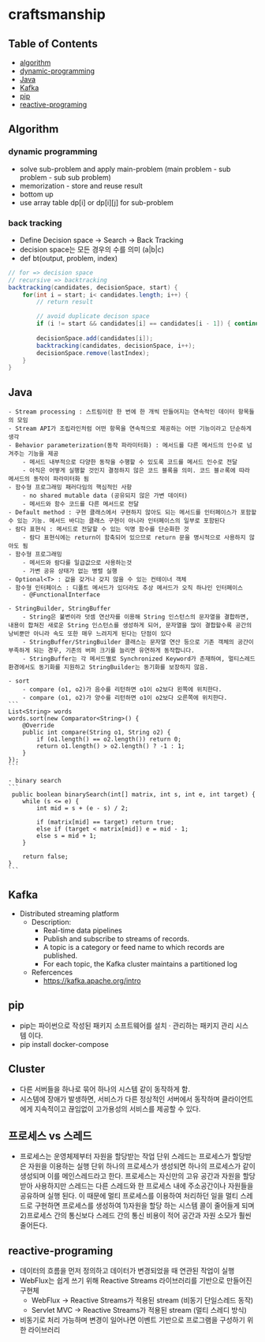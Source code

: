 # craftsmanship

## Table of Contents

- [algorithm](#algorithm)
- [dynamic-programming](#dynamic-programming)
- [Java](#java)
- [Kafka](#kafka)
- [pip](#pip)
- [reactive-programing](#reactive-programing)

## Algorithm

### dynamic programming
- solve sub-problem and apply main-problem (main problem - sub problem - sub sub problem)
- memorization - store and reuse result 
- bottom up
- use array table dp[i] or dp[i][j] for sub-problem

### back tracking
- Define Decision space -> Search -> Back Tracking
- decision space는 모든 경우의 수를 의미 (a|b|c)
- def bt(output, problem, index)
```java //
// for => decision space
// recursive => backtracking
backtracking(candidates, decisionSpace, start) {
    for(int i = start; i< candidates.length; i++) {
        // return result

        // avoid duplicate decison space
        if (i != start && candidates[i] == candidates[i - 1]) { continue; }
        
        decisionSpace.add(candidates[i]);
        backtracking(candidates, decisionSpace, i++);
        decisionSpace.remove(lastIndex);
    }
}
```


## Java
    - Stream processing : 스트림이란 한 번에 한 개씩 만들어지는 연속적인 데이터 항목들의 모임
    - Stream API가 조립라인처럼 어떤 항목을 연속적으로 제공하는 어떤 기능이라고 단순하게 생각
    - Behavior parameterization(동작 파라미터화) : 메서드를 다른 메서드의 인수로 넘겨주는 기능을 제공
        - 메서드 내부적으로 다양한 동작을 수행할 수 있도록 코드를 메서드 인수로 전달
        - 아직은 어떻게 실행할 것인지 결정하지 않은 코드 블록을 의미. 코드 블ㄹ록에 따라 메서드의 동작이 파라미터화 됨
    - 함수형 프로그래밍 패러다임의 핵심적인 사항
        - no shared mutable data (공유되지 않은 가변 데이터)
        - 메서드와 함수 코드를 다른 메서드로 전달
    - Default method : 구현 클래스에서 구현하지 않아도 되는 메서드를 인터페이스가 포함할 수 있는 기능. 메서드 바디는 클래스 구현이 아니라 인터페이스의 일부로 포함된다
    - 람다 표현식 : 메서드로 전달할 수 있는 익명 함수를 단순화한 것
        - 람다 표현식에는 return이 함축되어 있으므로 return 문을 명시적으로 사용하지 않아도 됨
    - 함수형 프로그래밍
        - 메서드와 람다를 일급값으로 사용하는것
        - 가변 공유 상태가 없는 병렬 실행
    - Optional<T> : 값을 갖거나 갖지 않을 수 있는 컨테이너 객체
    - 함수형 인터페이스 : 디폴트 메서드가 있더라도 추상 메서드가 오직 하나인 인터페이스
        - @FunctionalInterface

    - StringBuilder, StringBuffer
        - String은 불변이라 덧셈 연산자를 이용해 String 인스턴스의 문자열을 결합하면, 내용이 합쳐진 새로운 String 인스턴스를 생성하게 되어, 문자열을 많이 결합할수록 공간의 낭비뿐만 아니라 속도 또한 매우 느려지게 된다는 단점이 있다
        - StringBuffer/StringBuilder 클래스는 문자열 연산 등으로 기존 객체의 공간이 부족하게 되는 경우, 기존의 버퍼 크기를 늘리면 유연하게 동작합니다.
        - StringBuffer는 각 메서드별로 Synchronized Keyword가 존재하여, 멀티스레드 환경에서도 동기화를 지원하고 StringBuilder는 동기화를 보장하지 않음.

    - sort
        - compare (o1, o2)가 음수를 리턴하면 o1이 o2보다 왼쪽에 위치한다.
        - compare (o1, o2)가 양수를 리턴하면 o1이 o2보다 오른쪽에 위치한다.
    ```
    List<String> words
    words.sort(new Comparator<String>() {
        @Override
        public int compare(String o1, String o2) {
            if (o1.length() == o2.length()) return 0;
            return o1.length() > o2.length() ? -1 : 1;
        }
    });
    ```

    - binary search
    ```
     public boolean binarySearch(int[] matrix, int s, int e, int target) {
        while (s <= e) {
            int mid = s + (e - s) / 2;

            if (matrix[mid] == target) return true;
            else if (target < matrix[mid]) e = mid - 1;
            else s = mid + 1;
        }

        return false;
    }
    ```



        


## Kafka
- Distributed streaming platform
    - Description:
        - Real-time data pipelines
        - Publish and subscribe to streams of records.
        - A topic is a category or feed name to which records are published.
        - For each topic, the Kafka cluster maintains a partitioned log
    - Refercences
        - https://kafka.apache.org/intro

## pip
- pip는 파이썬으로 작성된 패키지 소프트웨어를 설치 · 관리하는 패키지 관리 시스템 이다. 
- pip install docker-compose


## Cluster
- 다른 서버들을 하나로 묶어 하나의 시스템 같이 동작하게 함.
- 시스템에 장애가 발생하면, 서비스가 다른 정상적인 서버에서 동작하며 클라이언트에게 지속적이고 끊임없이 고가용성의 서비스를 제공할 수 있다.


## 프로세스 vs 스레드
- 프로세스는 운영체제부터 자원을 할당받는 작업 단위
스레드는 프로세스가 할당받은 자원을 이용하는 실행 단위
하나의 프로세스가 생성되면 하나의 프로세스가 같이 생성되며 이를 메인스레드라고 한다.
프로세스는 자신만의 고유 공간과 자원을 할당 받아 사용하지만 스레드는 다른 스레드와 한 프로세스 내에 주소공간이나 자원들을 공유하며 실행 된다.
이 때문에 멀티 프로세스를 이용하여 처리하던 일을 멀티 스레드로 구현하면 프로세스를 생성하여 1)자원을 할당 하는 시스템 콜이 줄어들게 되며 2)프로세스 간의 통신보다 스레드 간의 통신 비용이 적어 공간과 자원 소모가 훨씬 줄어든다.

## reactive-programing
- 데이터의 흐름을 먼저 정의하고 데이터가 변경되었을 때 연관된 작업이 실행
- WebFlux는 쉽게 쓰기 위해 Reactive Streams 라이브러리를 기반으로 만들어진 구현체
    - WebFlux -> Reactive Streams가 적용된 stream (비동기 단일스레드 동작)
    - Servlet MVC -> Reactive Streams가 적용된 stream (멀티 스레디 방식)
- 비동기로 처리 가능하며 변경이 일어나면 이벤트 기반으로 프로그램을 구성하기 위한 라이브러리

